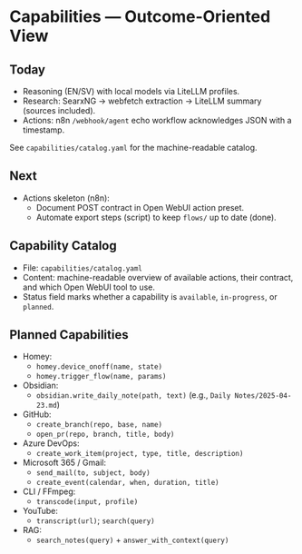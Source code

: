 # Capabilities — Outcome-Oriented View

## Today
- Reasoning (EN/SV) with local models via LiteLLM profiles.
- Research: SearxNG -> webfetch extraction -> LiteLLM summary (sources included).
- Actions: n8n `/webhook/agent` echo workflow acknowledges JSON with a timestamp.

See `capabilities/catalog.yaml` for the machine-readable catalog.

## Next
- Actions skeleton (n8n):
  - Document POST contract in Open WebUI action preset.
  - Automate export steps (script) to keep `flows/` up to date (done).

## Capability Catalog
- File: `capabilities/catalog.yaml`
- Content: machine-readable overview of available actions, their contract, and which Open WebUI tool to use.
- Status field marks whether a capability is `available`, `in-progress`, or `planned`.

## Planned Capabilities
- Homey:
  - `homey.device_onoff(name, state)`
  - `homey.trigger_flow(name, params)`
- Obsidian:
  - `obsidian.write_daily_note(path, text)` (e.g., `Daily Notes/2025-04-23.md`)
- GitHub:
  - `create_branch(repo, base, name)`
  - `open_pr(repo, branch, title, body)`
- Azure DevOps:
  - `create_work_item(project, type, title, description)`
- Microsoft 365 / Gmail:
  - `send_mail(to, subject, body)`
  - `create_event(calendar, when, duration, title)`
- CLI / FFmpeg:
  - `transcode(input, profile)`
- YouTube:
  - `transcript(url)`; `search(query)`
- RAG:
  - `search_notes(query)` + `answer_with_context(query)`

